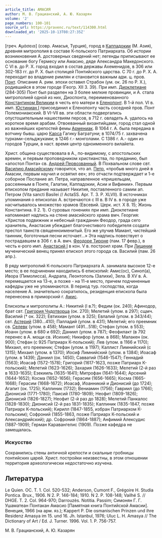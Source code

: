```yaml
---
article_title: АМАСИЯ
author: М. В. Грацианский, А. Ю. Казарян
volume: '2'
page_numbers: 100-101
source_url: https://pravenc.ru/text/114300.html
downloaded_at: '2025-10-13T08:27:35Z'
---
```


[греч. ̓Αμάσεια] (совр. Амасья, Турция), город в [Каппадокии](https://pravenc.ru/text/Каппадокии.html) (М. Азия), древняя митрополия в составе К-польского Патриархата. Об истории возникновения А. достоверных сведений нет; легенды приписывают ее основание богу Гермесу или Амасию, дяде Александра Македонского. С VI в. до Р. Х. город входил в состав державы Ахеменидов, в 306 или 302-183 гг. до Р. Х. был столицей Понтийского царства. С 70 г. до Р. Х. А. переходит во владение римлян и становится важным адм. ц. пров. [Понт](https://pravenc.ru/text/Понт.html). Описание А. рим. эпохи оставил Страбон (ум. ок. 26 по Р. Х.), родившийся в этом городе (Геогр. XII 3. 39). При имп. [Диоклетиане](https://pravenc.ru/text/Диоклетиан.html) (284-305) Понт был разделен на 3 более мелкие провинции, и А. стала митрополией одной из них, Диоспонта, переименованного [Константином Великим](<https://pravenc.ru/text/Константином Великим.html>) в честь его матери в [Еленопонт](https://pravenc.ru/text/Еленопонт.html). В 1-й пол. VI в. имп. [Юстиниан I](<https://pravenc.ru/text/Юстиниан I.html>) присоединил к Еленопонту часть соседней пров. Понт Полемониакский. В VI-VII вв. эти области подвергались опустошительным нашествиям персов, в 712 г. овладеть А. удалось на короткое время арабам. Отвоеванный византийцами, город стал одной из важнейших крепостей фемы [Армениак](https://pravenc.ru/text/Армениак.html). В 1064 г. А. была передана в вотчину бывш. царю [Карса](https://pravenc.ru/text/Карса.html) Гагику Багратуни; в 1074/75 г. захвачена турками-сельджуками; в 1246 г.- монголами. С 1386 г. А.- один из городов Турции, в наст. время центр одноименного вилайета.

Христ. община существовала в А., по-видимому, с апостольских времен, и первым проповедником христианства, по преданию, был «апостол Понта» св. [Андрей Первозванный](<https://pravenc.ru/text/Андрей Первозванный.html>). В Похвальном слове свт. [Василию Амасийскому](<https://pravenc.ru/text/Василию Амасийскому.html>) говорится, что ап. [Петр](https://pravenc.ru/text/Петр.html), «пробыв много дней в Амасии, первым научил и освятил ее»; это отчасти подтверждает и 1-е соборное Послание ап. Петра, направленное «пришельцам, рассеянным в Понте, Галатии, Каппадокии, Асии и Вифинии». Первым епископом предание называет Никития, поставленного самим ап. Петром (Vita sancti Basilei // ActaSS. Apr. T. 3. P. XLVII). В источниках упоминания о епископах А. встречаются с III в. В IV в. в городе уже насчитывалось множество храмов (Евсевий. Церк. ист. X 8. 15; Жизнь Константина. II 2. 1). О суровых гонениях при имп. Диоклетиане напоминает надпись на стене амасийского храма вмч. Георгия: «Христов подвижник и небесный гражданин Феодор, града сего хранитель, Анастасия убеждает благочестивого победителя создати престол таинств священноименитый. Его же улучив Мамант, чистейший таинник, боготочныя песни источает...» Эта надпись повествует о пострадавшем в 306 г. в А. вмч. [Феодоре Тироне](<https://pravenc.ru/text/Феодоре Тироне.html>) (пам. 17 февр.), в честь к-рого имп. [Анастасий I](<https://pravenc.ru/text/Анастасий I.html>) в кон. V в. построил храм. При [Лицинии](https://pravenc.ru/text/Лицинии.html) мученический венец принял епископ этого города св. Василий (пам. 26 апр.).

В ряду митрополий К-польского Патриархата А. занимала высокое 12-е место; в ее подчинении находились 6 епископий: Амис(ос), Синоп(а), Ивора (Пимолисса), Андрапа, Леонтополь (Залихи), Зела. В XV в. А. перемещается на 13-е, а позже - на 11-е место, причем подчиненные кафедры уже не упоминаются. В период тур. господства, когда население А. значительно сократилось, резиденция епископа была перенесена в приморский г. [Амис](https://pravenc.ru/text/Амис.html).

Епископы и митрополиты А.: Никитий (I в.?); Федим (ок. 240); Афинодор, брат свт. [Григория Чудотворца](<https://pravenc.ru/text/Григория Чудотворца.html>) (ок. 270); Мелетий (упом. в 297); сщмч. Василий († ок. 322); Евтихиан (упом. в 325); Евлалий (упом. в 343/44); свт. [Астерий](https://pravenc.ru/text/Астерий.html) (380...410); Палладий (упом. в 431); Мелетий; его преемник св. [Селевк](https://pravenc.ru/text/Селевк.html) (упом. в 458); Мамант (491...518); Стефан (упом. в 553); Иоанн (упом. в 680 и 692); Даниил (упом. в 787); Феофилакт (в 792 перенес в А. мощи св. Исихия); Никифор (упом. в 868); Малакен (ок. 900); Стефан (с 925 Патриарх К-польский); Лев (упом. в 1166 и 1170); Михаил, его преемник; Стефан (упом. в 1197); Каллист Лимнийский (с 1315); Михаил (упом. в 1370); Иосиф Лимнийский (упом. в 1384); Иоасаф (упом. в 1439); Даниил (ок. 1450); Савватий (1546-1547); Геннадий (1563); Иоасаф (1572-1578); Григорий (1617-1623, позже Патриарх К-польский); Мелетий (1623-1626); Захария (1626-1633); Мелетий (2-й раз в 1633-1635); Езекииль (1635-1641); Митрофан (1641-1644); Арсений (1644-1652); Косма (1652-1656); Герасим (1656-1665); Косма (1665-1668); Герасим (1668-1672); Иоасаф, Иоанникий и Дионисий (до 1724); Агапит (ок. 1725); Каллиник (1732); Вениамин (1756); Гавриил (до 1766); Дионисий (1771-1780); Паисий (1780-1809); Неофит (1809-1826); Дионисий (1826-1827); Неофит (2-й раз до 1828); Мелетий Панкалос (1828-1830); Дионисий (2-й раз 1831-1835); Каллиник (1835-1847, позже Патриарх К-польский); Кирилл (1847-1855, избран Патриархом К-польским); Софроний (1855-1863, позже Патриарх К-польский и Александрийский); др. Софроний (1864-1887); Анфимий Алексудис (1887-1909); Герман Каравангелис (1909). Позже кафедра не замещалась.

### Искусство

Сохранились стены античной крепости и скальные гробницы понтийских царей. Христ. постройки неизвестны, в этом отношении территория археологически недостаточно изучена.

## Литература

Le Quien. OC. T. 1. Col. 520-532; Anderson, Cumont F., Grégoire H. Studia Pontica. Brux., 1906. N 2. Р. 146-184; 1910. N 2. Р. 108-148; Vailhé S. // DHGE. T. 2. Col. 964-970; Darrouzès. Notitia. Passim; Симонян Г. Г. Ушаматеан Понтакан Амасио [Памятная книга Понтийской Амасии]. Венеция, 1966 (на арм. яз.); Kappert P. Die osmanischen Prinzen und ihre Residenz Amasya im 15. und 16. Jh. Istanbul, 1976; Uluс L. H. Amasya // The Dictionary of Art / Ed. J. Turner. 1996. Vol. 1. P. 756-757.

М. В. Грацианский, А. Ю. Казарян
